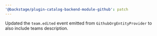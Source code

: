 ```yaml
---
'@backstage/plugin-catalog-backend-module-github': patch
---
```


Updated the `team.edited` event emitted from `GithubOrgEntityProvider` to also include teams description.
